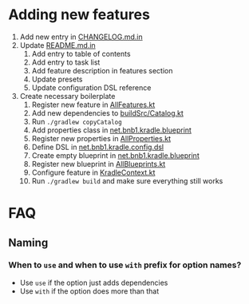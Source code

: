 # Adding new features

1. Add new entry in [CHANGELOG.md.in](CHANGELOG.md.in)
2. Update [README.md.in](README.md.in)
    1. Add entry to table of contents
    2. Add entry to task list
    3. Add feature description in features section
    4. Update presets
    5. Update configuration DSL reference
3. Create necessary boilerplate
    1. Register new feature
       in [AllFeatures.kt](kradle-plugin/src/main/kotlin/net/bnb1/kradle/config/AllFeatures.kt)
    2. Add new dependencies to [buildSrc/Catalog.kt](buildSrc/src/main/kotlin/Catalog.kt)
    3. Run `./gradlew copyCatalog`
    4. Add properties class in [net.bnb1.kradle.blueprint](kradle-plugin/src/main/kotlin/net/bnb1/kradle/blueprints)
    5. Register new properties
       in [AllProperties.kt](kradle-plugin/src/main/kotlin/net/bnb1/kradle/config/AllProperties.kt)
    6. Define DSL in [net.bnb1.kradle.config.dsl](kradle-plugin/src/main/kotlin/net/bnb1/kradle/config/dsl)
    7. Create empty blueprint in [net.bnb1.kradle.blueprint](kradle-plugin/src/main/kotlin/net/bnb1/kradle/blueprints)
    8. Register new blueprint
       in [AllBlueprints.kt](kradle-plugin/src/main/kotlin/net/bnb1/kradle/config/AllBlueprints.kt)
    9. Configure feature in [KradleContext.kt](kradle-plugin/src/main/kotlin/net/bnb1/kradle/config/KradleContext.kt)
    10. Run `./gradlew build` and make sure everything still works

# FAQ

## Naming

### When to `use` and when to use `with` prefix for option names?

- Use `use` if the option just adds dependencies
- Use `with` if the option does more than that
